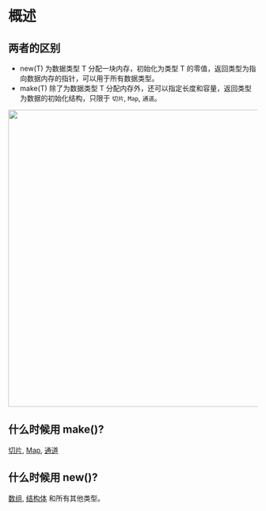 # 概述

## 两者的区别
- new(T) 为数据类型 T 分配一块内存，初始化为类型 T 的零值，返回类型为指向数据内存的指针，可以用于所有数据类型。
- make(T) 除了为数据类型 T 分配内存外，还可以指定长度和容量，返回类型为数据的初始化结构，只限于 `切片`, `Map`, `通道`。

<p align="center">
<img width="600" src="./images/make_with_new.jpg">
</p>

## 什么时候用 make()?
[切片](slice.md), [Map](map.md), [通道](channel.md)

## 什么时候用 new()?
[数组](array.md), [结构体](struct.md) 和所有其他类型。
